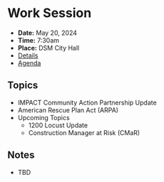 # Work Session

- **Date:** May 20, 2024
- **Time:** 7:30am
- **Place:** DSM City Hall
- [Details](https://www.dsm.city/citycouncil_detail_T60_R2857.php)
- [Agenda](https://councildocs.dsm.city/agendas/2024/20240520CouncilWorkSession.pdf)

## Topics

- IMPACT Community Action Partnership Update
- American Rescue Plan Act (ARPA) 
- Upcoming Topics
    - 1200 Locust Update
    - Construction Manager at Risk (CMaR) 

## Notes

- TBD
